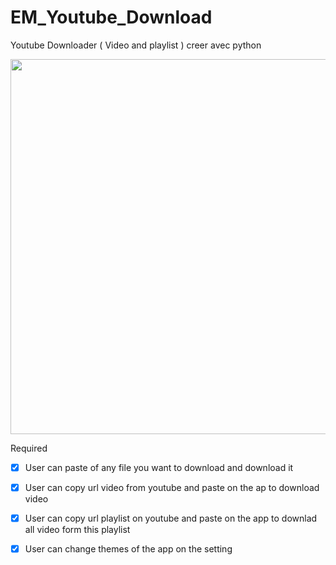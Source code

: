 # EM_Youtube_Download
Youtube Downloader ( Video and playlist ) creer avec python 

<img src="GIF-3.gif" width=600><br>

Required
- [x] User can paste of any file you want to download and download it
- [x] User can copy url video from youtube and paste on the ap to download video
- [x] User can copy url playlist on youtube and paste on the app to downlad all video form this playlist
- [x] User can change themes of the app on the setting

